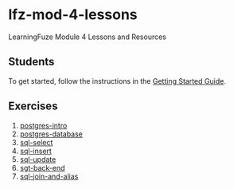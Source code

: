 # lfz-mod-4-lessons

LearningFuze Module 4 Lessons and Resources

## Students

To get started, follow the instructions in the [Getting Started Guide](guides/getting-started.md).

## Exercises

1. [postgres-intro](exercises/01-postgres-intro)
1. [postgres-database](exercises/02-postgres-database)
1. [sql-select](exercises/03-sql-select)
1. [sql-insert](exercises/04-sql-insert)
1. [sql-update](exercises/05-sql-update)
1. [sgt-back-end](exercises/06-sgt-back-end)
1. [sql-join-and-alias](exercises/07-sql-join-and-alias)
